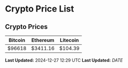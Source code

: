 # Crypto Price List

## Crypto Prices
| Bitcoin | Ethereum | Litecoin |
| ------- | -------- | -------- |
| $96618 | $3411.16 | $104.39 |
**Last Updated:** 2024-12-27 12:29 UTC
**Last Updated:** $DATE$
